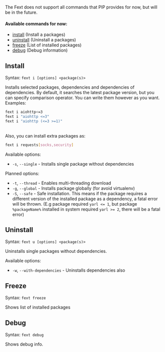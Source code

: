 The Fext does not support all commands that PIP provides for now, but will be in the future.

#### Available commands for now:
* [install](#install) (Install a packages)
* [uninstall](#uninstall) (Uninstall a packages)
* [freeze](#freeze) (List of installed packages)
* [debug](#debug) (Debug information)

## Install
Syntax: `fext i [options] <package(s)>`

Installs selected packages, dependencies and dependencies of dependencies.
By default, it searches the latest package version, but you can specify comparison operator.
You can write them however as you want.
<br>Examples:
```bash
fext i aiohttp<=3
fext i "aiohttp <=3"
fext i "aiohttp (<=3 >=1)"
```
<br>
Also, you can install extra packages as:

```bash
fext i requests[socks,security]
```

Available options:

* `-s`, `--single` - Installs single package without dependencies

Planned options:

* `-t`, `--thread` - Enables multi-threading download
* `-g`, `--global` - Installs package globally (for avoid virtualenv)
* `-S`, `--safe` - Safe installation. This means if the package requires a different version of the installed package as a dependency, a fatal error will be thrown. (E.g package required `yarl <= 1`, but package `%packageName%` installed in system required `yarl >= 2`, there will be a fatal error)

## Uninstall
Syntax: `fext u [options] <package(s)>`

Uninstalls single packages without dependencies.<br>

Available options:

* `-w`, `--with-dependencies` - Uninstalls dependencies also

## Freeze
Syntax: `fext freeze`

Shows list of installed packages

## Debug
Syntax: `fext debug`

Shows debug info.
